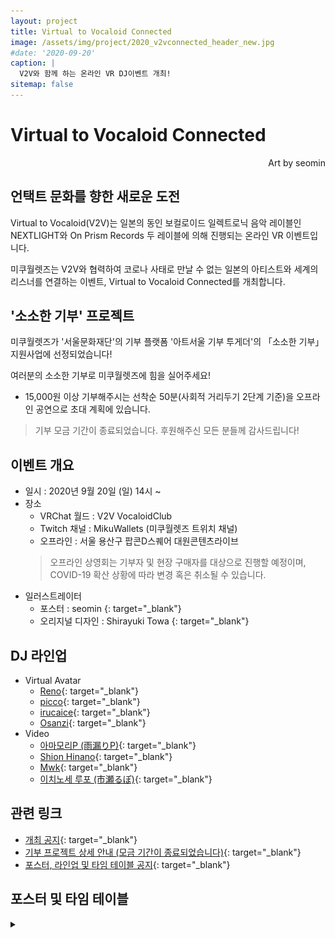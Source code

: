 ```yaml
---
layout: project
title: Virtual to Vocaloid Connected
image: /assets/img/project/2020_v2vconnected_header_new.jpg
#date: '2020-09-20'
caption: |
  V2V와 함께 하는 온라인 VR DJ이벤트 개최!
sitemap: false
---
```


# Virtual to Vocaloid Connected
<p style="text-align: right;">Art by seomin</p>

## 언택트 문화를 향한 새로운 도전

Virtual to Vocaloid(V2V)는 일본의 동인 보컬로이드 일렉트로닉 음악 레이블인 NEXTLIGHT와 On Prism Records 두 레이블에 의해 진행되는 온라인 VR 이벤트입니다.

미쿠월렛즈는 V2V와 협력하여 코로나 사태로 만날 수 없는 일본의 아티스트와 세계의 리스너를 연결하는 이벤트, Virtual to Vocaloid Connected를 개최합니다.

## '소소한 기부' 프로젝트
미쿠월렛즈가 '서울문화재단'의 기부 플랫폼 '아트서울 기부 투게더'의 「소소한 기부」 지원사업에 선정되었습니다!

여러분의 소소한 기부로 미쿠월렛즈에 힘을 실어주세요!

- 15,000원 이상 기부해주시는 선착순 50분(사회적 거리두기 2단계 기준)을 오프라인 공연으로 초대 계획에 있습니다.

> 기부 모금 기간이 종료되었습니다. 후원해주신 모든 분들께 감사드립니다!

## 이벤트 개요
- 일시 : 2020년 9월 20일 (일) 14시 ~
- 장소
  - VRChat 월드 : V2V VocaloidClub
  - Twitch 채널 : MikuWallets (미쿠월렛즈 트위치 채널)
  - 오프라인 : 서울 용산구 팝콘D스퀘어 대원콘텐츠라이브
  > 오프라인 상영회는 기부자 및 현장 구매자를 대상으로 진행할 예정이며, COVID-19 확산 상황에 따라 변경 혹은 취소될 수 있습니다.

* 일러스트레이터
  - 포스터 : seomin [<i class="fab fa-twitter" style="color: #1DA1F2;"></i>](https://twitter.com/xseomin){: target="_blank"}
  - 오리지널 디자인 : Shirayuki Towa [<i class="fab fa-twitter" style="color: #1DA1F2;"></i>](https://twitter.com/ShirayukiTowa){: target="_blank"}

## DJ 라인업
- Virtual Avatar
  - [Reno](https://twitter.com/reno_gtgtgt){: target="_blank"}
  - [picco](https://twitter.com/picco_xxx){: target="_blank"}
  - [irucaice](https://twitter.com/irucaice){: target="_blank"}
  - [Osanzi](https://twitter.com/3_o_clocker){: target="_blank"}
- Video
  - [아마모리P (雨漏りP)](https://twitter.com/Amamori_P){: target="_blank"}
  - [Shion Hinano](https://twitter.com/shion_hinano){: target="_blank"}
  - [Mwk](https://twitter.com/Mwk_094){: target="_blank"}
  - [이치노세 루포 (市瀬るぽ)](https://twitter.com/LUPO_Reportage){: target="_blank"}

## 관련 링크
- [개최 공지](https://twitter.com/MikuWallets/status/1297866301407236098){: target="_blank"}
- [기부 프로젝트 상세 안내 (모금 기간이 종료되었습니다)](https://givetogether.sfac.or.kr:444/html/give/give_soso2.asp?SearchKey=&SearchValue=&SearchStatus=1&SearchProjectTypeCd=01&Page=7&flag=READ&ProjectIdx=344){: target="_blank"}
- [포스터, 라인업 및 타임 테이블 공지](https://twitter.com/MikuWallets/status/1301837591986143234){: target="_blank"}

## 포스터 및 타임 테이블
<details>
<summary data-closed="펼치기" data-open="접기"></summary>
<!-- 스타일 적용시 div 래핑 -->
<div markdown="1" style="padding: 15px 0">

![poster](/assets/img/project/2020_v2vconnected_poster.jpg)

![timetable](/assets/img/project/2020_v2vconnected_timetable.jpg)

</div>
</details>